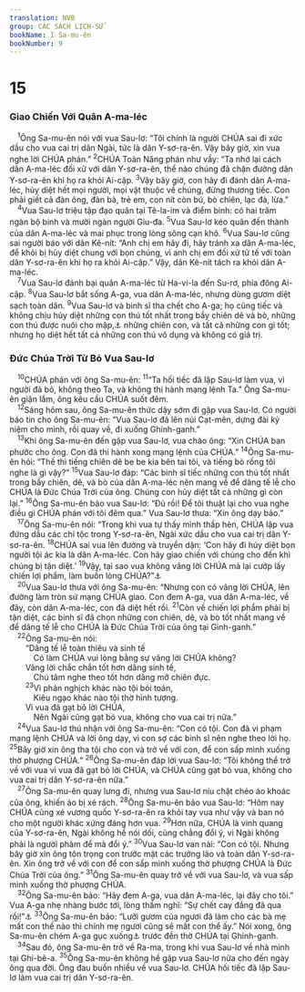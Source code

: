 ```yaml
---
translation: NVB
group: CÁC SÁCH LỊCH-SỬ
bookName: I Sa-mu-ên 
bookNumber: 9
---
```


<div class="title"><h1>15</h1><h3>Giao Chiến Với Quân A-ma-léc </h3></div>
<span class="verse 1sa_15_1"> <sup>1</sup>Ông Sa-mu-ên nói với vua Sau-lơ: “Tôi chính là người CHÚA sai đi xức dầu cho vua cai trị dân Ngài, tức là dân Y-sơ-ra-ên. Vậy bây giờ, xin vua nghe lời CHÚA phán.” </span>
<span class="verse 1sa_15_2"><sup>2</sup>CHÚA Toàn Năng phán như vầy: “Ta nhớ lại cách dân A-ma-léc đối xử với dân Y-sơ-ra-ên, thể nào chúng đã chận đường dân Y-sơ-ra-ên khi họ ra khỏi Ai-cập. </span>
<span class="verse 1sa_15_3"><sup>3</sup>Vậy bây giờ, con hãy đi đánh dân A-ma-léc, hủy diệt hết mọi người, mọi vật thuộc về chúng, đừng thương tiếc. Con phải giết cả đàn ông, đàn bà, trẻ em, con nít còn bú, bò chiên, lạc đà, lừa.” <br/></span>
<span class="verse 1sa_15_4"> <sup>4</sup>Vua Sau-lơ triệu tập đạo quân tại Tê-la-im và điểm binh: có hai trăm ngàn bộ binh và mười ngàn người Giu-đa. </span>
<span class="verse 1sa_15_5"><sup>5</sup>Vua Sau-lơ kéo quân đến thành của dân A-ma-léc và mai phục trong lòng sông cạn khô. </span>
<span class="verse 1sa_15_6"><sup>6</sup>Vua Sau-lơ cũng sai người báo với dân Kê-nít: “Anh chị em hãy đi, hãy tránh xa dân A-ma-léc, để khỏi bị hủy diệt chung với bọn chúng, vì anh chị em đối xử tử tế với toàn dân Y-sơ-ra-ên khi họ ra khỏi Ai-cập.” Vậy, dân Kê-nít tách ra khỏi dân A-ma-léc. <br/></span>
<span class="verse 1sa_15_7"> <sup>7</sup>Vua Sau-lơ đánh bại quân A-ma-léc từ Ha-vi-la đến Su-rơ, phía đông Ai-cập. </span>
<span class="verse 1sa_15_8"><sup>8</sup>Vua Sau-lơ bắt sống A-ga, vua dân A-ma-léc, nhưng dùng gươm diệt sạch toàn dân. </span>
<span class="verse 1sa_15_9"><sup>9</sup>Vua Sau-lơ và binh sĩ tha chết cho A-ga; họ cũng tiếc và không chịu hủy diệt những con thú tốt nhất trong bầy chiên dê và bò, những con thú được nuôi cho mập,<a data-toggle="tooltip" data-placement="bottom" title="Nt: những con thú thuộc lứa đẻ thứ nhì">⚓</a> những chiên con, và tất cả những con gì tốt; nhưng họ diệt hết tất cả những con thú vô dụng và không có giá trị. <br/></span>
<div class="title"><h3>Đức Chúa Trời Từ Bỏ Vua Sau-lơ </h3></div>
<span class="verse 1sa_15_10"> <sup>10</sup>CHÚA phán với ông Sa-mu-ên: </span>
<span class="verse 1sa_15_11"><sup>11</sup>“Ta hối tiếc đã lập Sau-lơ làm vua, vì người đã bỏ, không theo Ta, và không thi hành mạng lệnh Ta.” Ông Sa-mu-ên giận lắm, ông kêu cầu CHÚA suốt đêm. <br/></span>
<span class="verse 1sa_15_12"> <sup>12</sup>Sáng hôm sau, ông Sa-mu-ên thức dậy sớm đi gặp vua Sau-lơ. Có người báo tin cho ông Sa-mu-ên: “Vua Sau-lơ đã lên núi Cạt-mên, dựng đài kỷ niệm cho mình, rồi quay về, đi xuống Ghinh-ganh.” <br/></span>
<span class="verse 1sa_15_13"> <sup>13</sup>Khi ông Sa-mu-ên đến gặp vua Sau-lơ, vua chào ông: “Xin CHÚA ban phước cho ông. Con đã thi hành xong mạng lệnh của CHÚA.” </span>
<span class="verse 1sa_15_14"><sup>14</sup>Ông Sa-mu-ên hỏi: “Thế thì tiếng chiên dê be be kia bên tai tôi, và tiếng bò rống tôi nghe là gì vậy?” </span>
<span class="verse 1sa_15_15"><sup>15</sup>Vua Sau-lơ đáp: “Các binh sĩ tiếc những con thú tốt nhất trong bầy chiên, dê, và bò của dân A-ma-léc nên mang về để dâng tế lễ cho CHÚA là Đức Chúa Trời của ông. Chúng con hủy diệt tất cả những gì còn lại.” </span>
<span class="verse 1sa_15_16"><sup>16</sup>Ông Sa-mu-ên bảo vua Sau-lơ: “Đủ rồi! Để tôi thuật lại cho vua nghe điều gì CHÚA phán với tôi đêm qua.” Vua Sau-lơ thưa: “Xin ông dạy bảo.” <br/></span>
<span class="verse 1sa_15_17"> <sup>17</sup>Ông Sa-mu-ên nói: “Trong khi vua tự thấy mình thấp hèn, CHÚA lập vua đứng dầu các chi tộc trong Y-sơ-ra-ên, Ngài xức dầu cho vua cai trị dân Y-sơ-ra-ên. </span>
<span class="verse 1sa_15_18"><sup>18</sup>CHÚA sai vua lên đường và truyền dặn: ‘Con hãy đi hủy diệt bọn người tội ác kia là dân A-ma-léc. Con hãy giao chiến với chúng cho đến khi chúng bị tận diệt.’ </span>
<span class="verse 1sa_15_19"><sup>19</sup>Vậy, tại sao vua không vâng lời CHÚA mà lại cướp lấy chiến lợi phẩm, làm buồn lòng CHÚA?”<a data-toggle="tooltip" data-placement="bottom" title="Nt: Điều ác trước mặt CHÚA?">⚓</a><br/></span>
<span class="verse 1sa_15_20"> <sup>20</sup>Vua Sau-lơ thưa với ông Sa-mu-ên: “Nhưng con có vâng lời CHÚA, lên đường làm tròn sứ mạng CHÚA giao. Con đem A-ga, vua dân A-ma-léc, về đây, còn dân A-ma-léc, con đã diệt hết rồi. </span>
<span class="verse 1sa_15_21"><sup>21</sup>Còn về chiến lợi phẩm phải bị tận diệt, các binh sĩ đã chọn những con chiên, dê, và bò tốt nhất mang về để dâng tế lễ cho CHÚA là Đức Chúa Trời của ông tại Ginh-ganh.” <br/></span>
<span class="verse 1sa_15_22"> <sup>22</sup>Ông Sa-mu-ên nói: <br/>  “Dâng tế lễ toàn thiêu và sinh tế <br/>   Có làm CHÚA vui lòng bằng sự vâng lời CHÚA không? <br/>  Vâng lời chắc chắn tốt hơn dâng sinh tế, <br/>   Chú tâm nghe theo tốt hơn dâng mỡ chiên đực. <br/></span>
<span class="verse 1sa_15_23">  <sup>23</sup>Vì phản nghịch khác nào tội bói toán, <br/>   Kiêu ngạo khác nào tội thờ hình tượng. <br/>  Vì vua đã gạt bỏ lời CHÚA, <br/>   Nên Ngài cũng gạt bỏ vua, không cho vua cai trị nữa.” <br/></span>
<span class="verse 1sa_15_24"> <sup>24</sup>Vua Sau-lơ thú nhận với ông Sa-mu-ên: “Con có tội. Con đã vi phạm mạng lệnh CHÚA và lời ông dạy, vì con sợ các binh sĩ nên nghe theo lời họ. </span>
<span class="verse 1sa_15_25"><sup>25</sup>Bây giờ xin ông tha tội cho con và trở về với con, để con sấp mình xuống thờ phượng CHÚA.” </span>
<span class="verse 1sa_15_26"><sup>26</sup>Ông Sa-mu-ên đáp lời vua Sau-lơ: “Tôi không thể trở về với vua vì vua đã gạt bỏ lời CHÚA, và CHÚA cũng gạt bỏ vua, không cho vua cai trị dân Y-sơ-ra-ên nữa.” <br/></span>
<span class="verse 1sa_15_27"> <sup>27</sup>Ông Sa-mu-ên quay lưng đi, nhưng vua Sau-lơ níu chặt chéo áo khoác của ông, khiến áo bị xé rách. </span>
<span class="verse 1sa_15_28"><sup>28</sup>Ông Sa-mu-ên bảo vua Sau-lơ: “Hôm nay CHÚA cũng xé vương quốc Y-sơ-ra-ên ra khỏi tay vua như vậy và ban nó cho một người khác xứng đáng hơn vua. </span>
<span class="verse 1sa_15_29"><sup>29</sup>Hơn nữa, CHÚA là vinh quang của Y-sơ-ra-ên, Ngài không hề nói dối, cũng chẳng đổi ý, vì Ngài không phải là người phàm để mà đổi ý.” </span>
<span class="verse 1sa_15_30"><sup>30</sup>Vua Sau-lơ van nài: “Con có tội. Nhưng bây giờ xin ông tôn trọng con trước mặt các trưởng lão và toàn dân Y-sơ-ra-ên. Xin ông trở về với con để con sấp mình xuống thờ phượng CHÚA là Đức Chúa Trời của ông.” </span>
<span class="verse 1sa_15_31"><sup>31</sup>Ông Sa-mu-ên quay trở về với vua Sau-lơ, và vua sấp mình xuống thờ phượng CHÚA. <br/></span>
<span class="verse 1sa_15_32"> <sup>32</sup>Ông Sa-mu-ên bảo: “Hãy đem A-ga, vua dân A-ma-léc, lại đây cho tôi.” Vua A-ga nhẹ nhàng bước tới, lòng thầm nghĩ: “Sự chết cay đắng đã qua rồi!”<a data-toggle="tooltip" data-placement="bottom" title="Nt: khó hiểu; ctd: Vua A-ga loạn choạng bước tới, lòng thầm nghĩ: “Sự chết cay đắng sắp đến rồi!”">⚓</a></span>
<span class="verse 1sa_15_33"><sup>33</sup>Ông Sa-mu-ên bảo: “Lưỡi gươm của ngươi đã làm cho các bà mẹ mất con thế nào thì chính mẹ ngươi cũng sẽ mất con thể ấy.” Nói xong, ông Sa-mu-ên chém A-ga gục xuống<a data-toggle="tooltip" data-placement="bottom" title="Dịch theo các bản cổ; nt: không rõ nghĩa">⚓</a> trước đền thờ CHÚA tại Ghinh-ganh. <br/></span>
<span class="verse 1sa_15_34"> <sup>34</sup>Sau đó, ông Sa-mu-ên trở về Ra-ma, trong khi vua Sau-lơ về nhà mình tại Ghi-bê-a. </span>
<span class="verse 1sa_15_35"><sup>35</sup>Ông Sa-mu-ên không hề gặp vua Sau-lơ nữa cho đến ngày ông qua đời. Ông đau buồn nhiều về vua Sau-lơ. CHÚA hối tiếc đã lập Sau-lơ làm vua cai trị dân Y-sơ-ra-ên. <br/></span>
